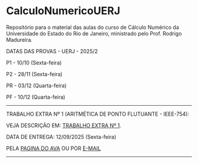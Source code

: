 # CalculoNumericoUERJ
Repositório para o material das aulas do curso de Cálculo Numérico da Universidade do Estado do Rio de Janeiro, ministrado pelo Prof. Rodrigo Madureira.

DATAS DAS PROVAS - UERJ - 2025/2 

P1 - 10/10 (Sexta-feira)

P2 - 28/11 (Sexta-feira)

PR - 03/12 (Quarta-feira)

PF - 10/12 (Quarta-feira)

----------------------------------------------------------------------------------------------------------------------------------------------------------

TRABALHO EXTRA Nº 1 (ARITMÉTICA DE PONTO FLUTUANTE - IEEE-754): 

VEJA DESCRIÇÃO EM: [TRABALHO EXTRA Nº 1](https://github.com/rodrigolrmadureira/CalculoNumericoUERJ/blob/main/Trabalhos/CN_Trabalho1_2025_2.pdf).

DATA DE ENTREGA: 12/09/2025 (Sexta-feira)

PELA [PAGINA DO AVA](https://ava.pr1.uerj.br/mod/assign/view.php?id=364628) OU POR [E-MAIL](mailto:rodrigo.madureira@ime.uerj.br)

----------------------------------------------------------------------------------------------------------------------------------------------------------
